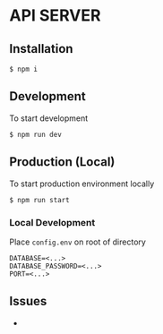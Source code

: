 # API SERVER

## Installation

```
$ npm i
```

## Development

To start development

```
$ npm run dev
```

## Production (Local)

To start production environment locally

```
$ npm run start
```

### Local Development

Place `config.env` on root of directory

```
DATABASE=<...>
DATABASE_PASSWORD=<...>
PORT=<...>
```

## Issues

-
